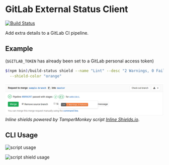 # GitLab External Status Client

[![Build Status](https://travis-ci.org/rweda/gitlab-external-status.svg?branch=master)](https://travis-ci.org/rweda/gitlab-external-status)

Add extra details to a GitLab CI pipeline.

## Example

(`$GITLAB_TOKEN` has already been set to a GitLab personal access token)

```bash
$(npm bin)/build-status shield --name "Lint" --desc "2 Warnings, 0 Failures" \
  --shield-color "orange"
```

![Sample Output](assets/shield-status.png)
*Inline shields powered by TamperMonkey script [Inline Shields.io][]*.

## CLI Usage

![script usage](https://rweda.github.io/gitlab-external-status/docs/cli-help.png)

![script `shield` usage](https://rweda.github.io/gitlab-external-status/docs/cli-shield-help.png)

[Inline Shields.io]: https://github.com/rweda/inline-shields.io

